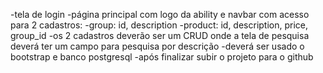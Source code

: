 -tela de login
-página principal com logo da ability e navbar com acesso para 2 cadastros:
-group: id, description
-product: id, description, price, group_id
-os 2 cadastros deverão ser um CRUD onde a tela de pesquisa deverá ter um campo para pesquisa por descrição
-deverá ser usado o bootstrap e banco postgresql
-após finalizar subir o projeto para o github